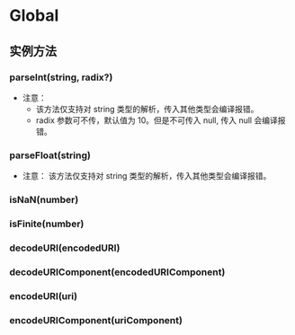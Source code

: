 # Global


## 实例方法


### parseInt(string, radix?)

<!-- UTSJSON.Global.parseInt.description -->

<!-- UTSJSON.Global.parseInt.param -->

<!-- UTSJSON.Global.parseInt.returnValue -->

<!-- UTSJSON.Global.parseInt.compatibility -->

- 注意：
	+ 该方法仅支持对 string 类型的解析，传入其他类型会编译报错。
	+ radix 参数可不传，默认值为 10。但是不可传入 null, 传入 null 会编译报错。


### parseFloat(string)

<!-- UTSJSON.Global.parseFloat.description -->

<!-- UTSJSON.Global.parseFloat.param -->

<!-- UTSJSON.Global.parseFloat.returnValue -->

<!-- UTSJSON.Global.parseFloat.compatibility -->

- 注意： 该方法仅支持对 string 类型的解析，传入其他类型会编译报错。

### isNaN(number)

<!-- UTSJSON.Global.isNaN.description -->

<!-- UTSJSON.Global.isNaN.param -->

<!-- UTSJSON.Global.isNaN.returnValue -->

<!-- UTSJSON.Global.isNaN.compatibility -->

### isFinite(number)

<!-- UTSJSON.Global.isFinite.description -->

<!-- UTSJSON.Global.isFinite.param -->

<!-- UTSJSON.Global.isFinite.returnValue -->

<!-- UTSJSON.Global.isFinite.compatibility -->

### decodeURI(encodedURI)

<!-- UTSJSON.Global.decodeURI.description -->

<!-- UTSJSON.Global.decodeURI.param -->

<!-- UTSJSON.Global.decodeURI.returnValue -->

<!-- UTSJSON.Global.decodeURI.compatibility -->

### decodeURIComponent(encodedURIComponent)

<!-- UTSJSON.Global.decodeURIComponent.description -->

<!-- UTSJSON.Global.decodeURIComponent.param -->

<!-- UTSJSON.Global.decodeURIComponent.returnValue -->

<!-- UTSJSON.Global.decodeURIComponent.compatibility -->

### encodeURI(uri)

<!-- UTSJSON.Global.encodeURI.description -->

<!-- UTSJSON.Global.encodeURI.param -->

<!-- UTSJSON.Global.encodeURI.returnValue -->

<!-- UTSJSON.Global.encodeURI.compatibility -->

### encodeURIComponent(uriComponent)

<!-- UTSJSON.Global.encodeURIComponent.description -->

<!-- UTSJSON.Global.encodeURIComponent.param -->

<!-- UTSJSON.Global.encodeURIComponent.returnValue -->

<!-- UTSJSON.Global.encodeURIComponent.compatibility -->